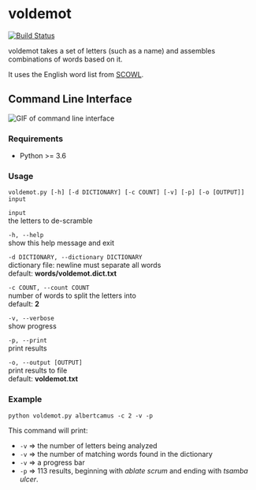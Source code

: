 # voldemot

[![Build Status](https://travis-ci.org/dasanchez/voldemot.svg?branch=master)](https://travis-ci.org/dasanchez/voldemot)

voldemot takes a set of letters (such as a name) and assembles combinations of words based on it.

It uses the English word list from [SCOWL](http://wordlist.aspell.net/).  

## Command Line Interface

![GIF of command line interface](https://uutqgq.ch.files.1drv.com/y4mbynYUrzalrRb5DKhWUGU7bnA-xG5pyzisTwFXQF8sRwtq_N9wADJNbxoH-_aEmfpRsBsfVevxlV-Qwsua9IIxKw6t3it6Qaa9oA6het46fqc2k-JvQwz8aQyVVe0RHGna57xNLby73fk-rFsVNFGiPuMch1UIh60DqVVSugwqZbgEYBtHRZmMlcSzIHCWcNw_PIU25AGq7EmyS0RSGGjZg/voldemot-cli.gif?psid=1)

### Requirements

- Python >= 3.6

### Usage

`voldemot.py [-h] [-d DICTIONARY] [-c COUNT] [-v] [-p] [-o [OUTPUT]] input`

`input`  
the letters to de-scramble

`-h, --help`  
show this help message and exit

`-d DICTIONARY, --dictionary DICTIONARY`  
dictionary file: newline must separate all words  
default: **words/voldemot.dict.txt**

`-c COUNT, --count COUNT`  
number of words to split the letters into  
default: **2**

`-v, --verbose`  
show progress

`-p, --print`  
print results

`-o, --output [OUTPUT]`  
print results to file  
default: **voldemot.txt**

### Example

`python voldemot.py albertcamus -c 2 -v -p`

This command will print:

- `-v` => the number of letters being analyzed
- `-v` => the number of matching words found in the dictionary
- `-v` => a progress bar
- `-p` => 113 results, beginning with _ablate scrum_ and ending with _tsamba ulcer_.  
